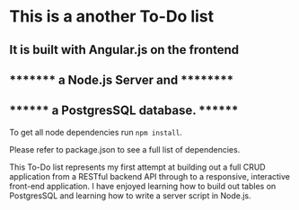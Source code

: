# This is a another To-Do list

## It is built with Angular.js on the frontend
##    ******* a Node.js Server and ********
##    ****** a PostgresSQL database. ******

To get all node dependencies run `npm install`.

Please refer to package.json to see a full list of dependencies.

This To-Do list represents my first attempt at building out a full CRUD application from a RESTful backend API through to a responsive, interactive front-end application. I have enjoyed learning how to build out tables on PostgresSQL and learning how to write a server script in Node.js.
